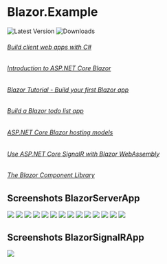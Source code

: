 # Blazor.Example

![Latest Version](https://img.shields.io/github/release/DamianMorozov/Blazor.Example.svg)
![Downloads](https://img.shields.io/github/downloads/DamianMorozov/Blazor.Example/total.svg)

###### [Build client web apps with C#](https://dotnet.microsoft.com/apps/aspnet/web-apps/blazor)
###### [Introduction to ASP.NET Core Blazor](https://docs.microsoft.com/en-us/aspnet/core/blazor/)
###### [Blazor Tutorial - Build your first Blazor app](https://dotnet.microsoft.com/learn/aspnet/blazor-tutorial/install)
###### [Build a Blazor todo list app](https://docs.microsoft.com/en-us/aspnet/core/tutorials/build-a-blazor-app)
###### [ASP.NET Core Blazor hosting models](https://docs.microsoft.com/en-us/aspnet/core/blazor/hosting-models)
###### [Use ASP.NET Core SignalR with Blazor WebAssembly](https://docs.microsoft.com/en-us/aspnet/core/tutorials/signalr-blazor-webassembly)
###### [The Blazor Component Library](https://blazor.radzen.com/)

## Screenshots BlazorServerApp
![](Assets/BlazorServerApp_home.png?raw=true)
![](Assets/BlazorServerApp_event.png?raw=true)
![](Assets/BlazorServerApp_eventasync.png?raw=true)
![](Assets/BlazorServerApp_todo.png?raw=true)
![](Assets/BlazorServerApp_dialog.png?raw=true)
![](Assets/BlazorServerApp_fetchdata.png?raw=true)
![](Assets/BlazorServerApp_forest.png?raw=true)
![](Assets/BlazorServerApp_content.png?raw=true)
![](Assets/BlazorServerApp_eventcallback.png?raw=true)
![](Assets/BlazorServerApp_attribute.png?raw=true)
![](Assets/BlazorServerApp_dialogservice.png?raw=true)
![](Assets/BlazorServerApp_notificationservice.png?raw=true)
![](Assets/BlazorServerApp_tooltipservice.png?raw=true)
![](Assets/BlazorServerApp_contextmenuservice.png?raw=true)

## Screenshots BlazorSignalRApp
![](Assets/BlazorSignalRApp_ExchangeMessages.png?raw=true)
